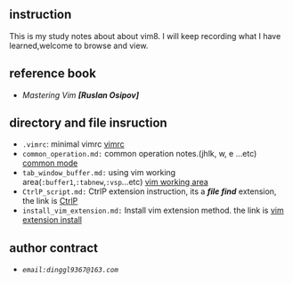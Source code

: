 ## instruction
This is my study notes about about vim8.  I will keep recording what I have learned,welcome to browse and view.

## reference book
- *Mastering Vim **[Ruslan Osipov]***


## directory and file insruction
- `.vimrc`: minimal vimrc [vimrc](./vimrc) 
- `common_operation.md:` common operation notes.(jhlk, w, e ...etc)
[common mode](https://github.com/freedomvictory/vim-editor-tutorial/blob/master/common_operation.md)
- `tab_window_buffer.md:` using vim working area(`:buffer1`,`:tabnew`,`:vsp`...etc)
[vim working area](https://github.com/freedomvictory/vim-editor-tutorial/blob/master/tab_window_buffer.md)
- `CtrlP_script.md:` CtrlP extension instruction, its a ***file find*** extension, the link is [CtrlP](./CtrlP_script.md)
- `install_vim_extension.md:` Install vim extension method. the link is [vim extension install](./install_vim_extension.md)  





## author contract 
- *`email:dinggl9367@163.com`*



